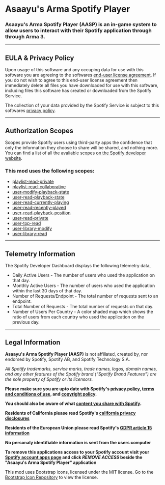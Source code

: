 # Asaayu's Arma Spotify Player
### Asaayu's Arma Spotify Player (AASP) is an in-game system to allow users to interact with their Spotify application through through Arma 3.

---

## EULA & Privacy Policy
Upon usage of this software and any occuping data for use with this software you are agreeing to the softwares [end-user license agreement](https://github.com/Asaayu/Arma-Spotify-Player/blob/main/EULA.md).
If you do not wish to agree to this end-user license agreement then immediately delete all files you have downloaded for use with this software, including files this software has created or downloaded from the Spotify Service.

The collection of your data provided by the Spotify Service is subject to this softwares [privacy policy](https://github.com/Asaayu/Arma-Spotify-Player/blob/main/PRIVACY-POLICY.md).

---

## Authorization Scopes
Scopes provide Spotify users using third-party apps the confidence that only the information they choose to share will be shared, and nothing more.
You can find a list of all the avaliable scopes [on the Spotify developer website](https://developer.spotify.com/documentation/general/guides/scopes/).

### **This mod uses the following scopes:**
- [playlist-read-private](https://developer.spotify.com/documentation/general/guides/scopes/#playlist-read-private)
- [playlist-read-collaborative](https://developer.spotify.com/documentation/general/guides/scopes/#playlist-read-collaborative)
- [user-modify-playback-state](https://developer.spotify.com/documentation/general/guides/scopes/#user-modify-playback-state)
- [user-read-playback-state](https://developer.spotify.com/documentation/general/guides/scopes/#user-read-playback-state)
- [user-read-currently-playing](https://developer.spotify.com/documentation/general/guides/scopes/#user-read-currently-playing)
- [user-read-recently-played](https://developer.spotify.com/documentation/general/guides/scopes/#user-read-recently-played)
- [user-read-playback-position](https://developer.spotify.com/documentation/general/guides/scopes/#user-read-playback-position)
- [user-read-private](https://developer.spotify.com/documentation/general/guides/scopes/#user-read-private)
- [user-top-read](https://developer.spotify.com/documentation/general/guides/scopes/#user-top-read)
- [user-library-modify](https://developer.spotify.com/documentation/general/guides/scopes/#user-library-modify)
- [user-library-read](https://developer.spotify.com/documentation/general/guides/scopes/#user-library-read)

---

## Telemetry Information
The Spotify Developer Dashboard displays the following telemetry data,
 - Daily Active Users - The number of users who used the application on that day.
 - Monthly Active Users - The number of users who used the application within the last 30 days of that day.
 - Number of Requests/Endpoint - The total number of requests sent to an endpoint.
 - Total Number of Requests - The total number of requests on that day.
 - Number of Users Per Country - A color shaded map which shows the ratio of users from each country who used the application on the previous day.

---

## Legal Information
**Asaayu's Arma Spotify Player (AASP)** is not affiliated, created by, nor endorsed by Spotify, Spotify AB, and Spotify Technology S.A.

*All Spotify trademarks, service marks, trade names, logos, domain names, and any other features of the Spotify brand (“Spotify Brand Features”) are the sole property of Spotify or its licensors.*

**Please make sure you are upto date with Spotify's [privacy policy](https://www.spotify.com/us/legal/privacy-policy/), [terms and conditions of use](https://www.spotify.com/us/legal/end-user-agreement/), and [copyright policy](https://www.spotify.com/us/legal/copyright-policy/).**

**You should also be aware of what [content you share with Spotify](https://support.spotify.com/us/article/information-you-share-with-spotify/).**

**Residents of California please read Spotify's [california privacy disclosures](https://www.spotify.com/us/legal/California-privacy-disclosure/)**

**Residents of the European Union please read Spotify's [GDPR article 15 information](https://support.spotify.com/us/article/gdpr-article-15-information/)**

**No personaly identifiable information is sent from the users computer**

**To remove this applications access to your Spotify account visit your [Spotify account apps page](https://www.spotify.com/us/account/apps/) and click *REMOVE ACCESS*  beside the "Asaayu's Arma Spotify Player" application**

This mod uses Bootstrap icons, licensed under the MIT license. Go to the [Bootstrap Icon Repository](https://github.com/twbs/icons/blob/main/LICENSE.md) to view the license.
